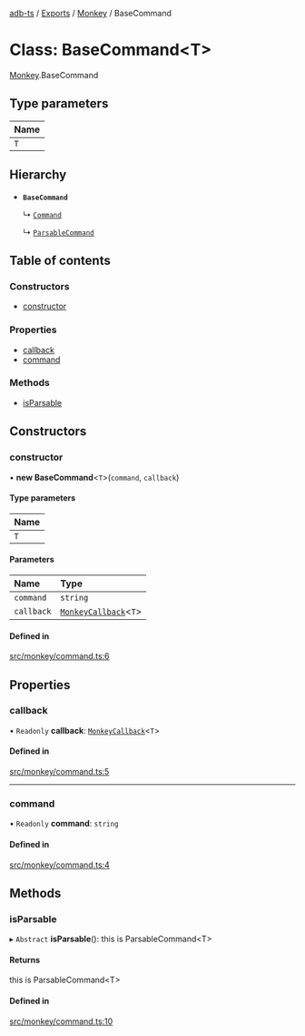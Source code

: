 [adb-ts](../README.md) / [Exports](../modules.md) / [Monkey](../modules/Monkey.md) / BaseCommand

# Class: BaseCommand<T\>

[Monkey](../modules/Monkey.md).BaseCommand

## Type parameters

| Name |
| :------ |
| `T` |

## Hierarchy

- **`BaseCommand`**

  ↳ [`Command`](Monkey.Command.md)

  ↳ [`ParsableCommand`](Monkey.ParsableCommand.md)

## Table of contents

### Constructors

- [constructor](Monkey.BaseCommand.md#constructor)

### Properties

- [callback](Monkey.BaseCommand.md#callback)
- [command](Monkey.BaseCommand.md#command)

### Methods

- [isParsable](Monkey.BaseCommand.md#isparsable)

## Constructors

### constructor

• **new BaseCommand**<`T`\>(`command`, `callback`)

#### Type parameters

| Name |
| :------ |
| `T` |

#### Parameters

| Name | Type |
| :------ | :------ |
| `command` | `string` |
| `callback` | [`MonkeyCallback`](../modules/Util.md#monkeycallback)<`T`\> |

#### Defined in

[src/monkey/command.ts:6](https://github.com/Maaaartin/adb-ts/blob/5393493/src/monkey/command.ts#L6)

## Properties

### callback

• `Readonly` **callback**: [`MonkeyCallback`](../modules/Util.md#monkeycallback)<`T`\>

#### Defined in

[src/monkey/command.ts:5](https://github.com/Maaaartin/adb-ts/blob/5393493/src/monkey/command.ts#L5)

___

### command

• `Readonly` **command**: `string`

#### Defined in

[src/monkey/command.ts:4](https://github.com/Maaaartin/adb-ts/blob/5393493/src/monkey/command.ts#L4)

## Methods

### isParsable

▸ `Abstract` **isParsable**(): this is ParsableCommand<T\>

#### Returns

this is ParsableCommand<T\>

#### Defined in

[src/monkey/command.ts:10](https://github.com/Maaaartin/adb-ts/blob/5393493/src/monkey/command.ts#L10)
